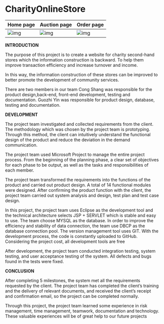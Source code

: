 # CharityOnlineStore

| Home   page                                                  | Auction   page                                               | Order page                                                   |
| ------------------------------------------------------------ | ------------------------------------------------------------ | ------------------------------------------------------------ |
| ![img](file:///C:/Users/ADMINI~1/AppData/Local/Temp/msohtmlclip1/01/clip_image003.png?lastModify=1629292818) | ![img](file:///C:/Users/ADMINI~1/AppData/Local/Temp/msohtmlclip1/01/clip_image005.png?lastModify=1629292818) | ![img](file:///C:/Users/ADMINI~1/AppData/Local/Temp/msohtmlclip1/01/clip_image007.png?lastModify=1629292818) |



**INTRODUCTION**

The purpose of this project is to create a website for charity second-hand stores which the information construction is backward. To help them improve transaction efficiency and increase turnover and income. 

In this way, the information construction of these stores can be improved to better promote the development of community services. 

There are two members in our team Cong Shang was responsible for the product design,back-end, front-end development, testing and documentation. Guozhi Yin was responsible for product design, database, testing and documentation.

 

**DEVELOPMENT**

The project team investigated and collected requirements from the client. The methodology which was chosen by the project team is prototyping. Through this method, the client can intuitively understand the functional design of the product and reduce the deviation in the demand communication. 

The project team used Microsoft Project to manage the entire project process. From the beginning of the planning phase, a clear set of objectives for each phase to be output, as well as the tasks and responsibilities of each member.

The project team transformed the requirements into the functions of the product and carried out product design. A total of 14 functional modules were designed. After confirming the product function with the client, the project team carried out system analysis and design, test plan and test case design.

In this project, the project team uses Eclipse as the development tool and the technical architecture selects JSP + SERVLET which is stable and easy to use. The team choose MYSQL as the database. In order to improve the efficiency and stability of data connection, the team use DBCP as the database connection pool. The version management tool uses GIT. With the development process, the code is constantly uploaded to GitHub. Considering the project cost, all development tools are free

After development, the project team conducted integration testing, system testing, and user acceptance testing of the system. All defects and bugs found in the tests were fixed. 

 

**CONCLUSION**

After completing 5 milestones, the system met all the requirements requested by the client. The project team has completed the client’s training and the delivery of relevant documents, and received the client’s receipt and confirmation email, so the project can be completed normally. 

Through this project, the project team learned some experience in risk management, time management, teamwork, documentation and technology. These valuable experiences will be of great help to our future projects